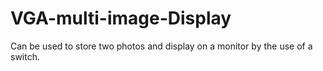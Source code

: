 # VGA-multi-image-Display
Can be used to store two photos and display on a monitor by the use of a switch. 
